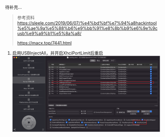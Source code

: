 待补充...
> 参考资料
> https://sleele.com/2019/06/07/%e4%bd%bf%e7%94%a8hackintool%e5%ae%9a%e5%88%b6%e9%bb%91%e8%8b%b9%e6%9e%9cusb%e9%a9%b1%e5%8a%a8/
> 
> https://macx.top/7441.html

1. 启用USBInjectAll，并开启XhciPortLimit后重启
  ![](./Snipaste_2021-06-27_22-45-57.png)